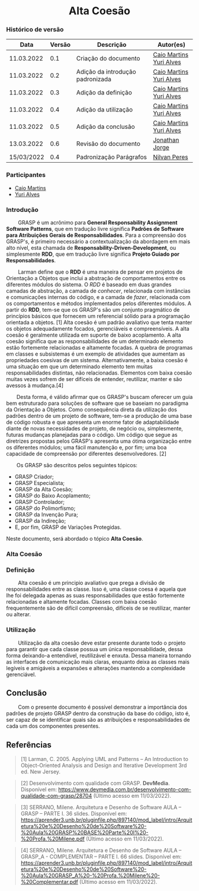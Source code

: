 # <center> Alta Coesão

### Histórico de versão

| Data       | Versão | Descrição                        | Autor(es)                   |
| ---------- | ------ | -------------------------------- | --------------------------- |
| 11.03.2022 | 0.1    | Criação do documento             | [Caio Martins](https://github.com/linktocaio) <br>[Yuri Alves](https://github.com/yuriAlves5) |
| 11.03.2022 | 0.2    | Adição da introdução padronizada | [Caio Martins](https://github.com/linktocaio) <br>[Yuri Alves](https://github.com/yuriAlves5) |
| 11.03.2022 | 0.3    | Adição da definição              | [Caio Martins](https://github.com/linktocaio) <br>[Yuri Alves](https://github.com/yuriAlves5) |
| 11.03.2022 | 0.4    | Adição da utilização              | [Caio Martins](https://github.com/linktocaio) <br>[Yuri Alves](https://github.com/yuriAlves5) |
| 11.03.2022 | 0.5    | Adição da conclusão              | [Caio Martins](https://github.com/linktocaio) <br>[Yuri Alves](https://github.com/yuriAlves5) |
| 13.03.2022 | 0.6    | Revisão do documento             | [Jonathan Jorge](https://github.com/Jonathan-Oliveira) |
| 15/03/2022 |  0.4   | Padronização Parágrafos | [Nilvan Peres](https://github.com/NilvanPeres) |


### Participantes

* [Caio Martins](https://github.com/linktocaio)
* [Yuri Alves](https://github.com/yuriAlves5)

### Introdução

&emsp;&emsp; GRASP é um acrônimo para **General Responsability Assignment Software Patterns**, que em tradução livre significa **Padrões de Software para Atribuições Gerais de Responsabilidades**. Para a compreensão dos GRASP's, é primeiro necessário a contextualização da abordagem em mais alto nível, esta chamada de **Responsability-Driven-Development**, ou simplesmente **RDD**, que em tradução livre significa **Projeto Guiado por Responsabilidades**.

&emsp;&emsp; Larman define que o **RDD** é uma maneira de pensar em projetos de Orientação a Objetos que inclui a abstração de comportamentos entre os diferentes módulos do sistema. O _RDD_ é baseado em duas grandes camadas de abstração, a camada de _conhecer_, relacionada com instâncias e comunicações internas do código, e a camada de _fazer_, relacionada com os comportamentos e métodos implementados pelos diferentes módulos. A partir do **RDD**, tem-se que os GRASP's são um conjunto pragmático de princípios básicos que fornecem um referencial sólido para a programação orientada a objetos. [1]
Alta coesão é um padrão avaliativo que tenta manter os objetos adequadamente focados, gerenciáveis e compreensíveis. A alta coesão é geralmente utilizada em suporte de baixo acoplamento. A alta coesão significa que as responsabilidades de um determinado elemento estão fortemente relacionadas e altamente focadas. A quebra de programas em classes e subsistemas é um exemplo de atividades que aumentam as propriedades coesivas de um sistema. Alternativamente, a baixa coesão é uma situação em que um determinado elemento tem muitas responsabilidades distintas, não relacionadas. Elementos com baixa coesão muitas vezes sofrem de ser difíceis de entender, reutilizar, manter e são avessos à mudança.[4]

&emsp;&emsp;Desta forma, é válido afirmar que os GRASP's buscam oferecer um guia bem estruturado para soluções de software que se baseiam no paradigma da Orientação a Objetos. Como consequência direta da utilização dos padrões dentro de um projeto de software, tem-se a produção de uma base de código robusta e que apresenta um enorme fator de adaptabilidade diante de novas necessidades de projeto, de negócio ou, simplesmente, futuras mudanças planejadas para o código. Um código que segue as diretrizes propostas pelos GRASP's apresenta uma ótima organização entre os diferentes módulos; uma fácil manutenção e, por fim; uma boa capacidade de compreensão por diferentes desenvolvedores. [2]

&emsp;&emsp;Os GRASP são descritos pelos seguintes tópicos:

-   GRASP Criador;
-   GRASP Especialista;
-   GRASP da Alta Coesão;
-   GRASP do Baixo Acoplamento;
-   GRASP Controlador;
-   GRASP do Polimorfismo;
-   GRASP da Invenção Pura;
-   GRASP da Indireção;
-   E, por fim, GRASP de Variações Protegidas.

Neste documento, será abordado o tópico **Alta Coesão**.

### Alta Coesão

### Definição

&emsp;&emsp; Alta coesão é um principio avaliativo que prega a divisão de responsabilidades entre as classe. Isso é, uma classe coesa é aquela que lhe foi delegada apenas as suas responsabilidades que estão fortemente relacionadas e altamente focadas. Classes com baixa coesão frequentemente são de difícil compreensão, difíceis de se reutilizar, manter ou alterar.

### Utilização

&emsp;&emsp; Utilização da alta coesão deve estar presente durante todo o projeto para garantir que cada classe possua um única responsabilidade, dessa forma deixando-a entendível, reutilizável e enxuta. Dessa maneira tornando as interfaces de comunicação mais claras, enquanto deixa as classes mais legíveis e amigáveis a expansões e alterações mantendo a complexidade gerenciável.

## Conclusão

&emsp;&emsp; Com o presente documento é possível demonstrar a importância dos padrões de projeto GRASP dentro da construção da base do código, isto é, ser capaz de se identificar quais são as atribuições e responsabilidades de cada um dos componentes presentes.

## Referências

> [1] Larman, C. 2005. Applying UML and Patterns – An Introduction to Object-Oriented Analysis and Design and Iterative Development 3rd ed. New Jersey.

> [2] Desenvolvimento com qualidade com GRASP. **DevMedia**. Disponível em: <https://www.devmedia.com.br/desenvolvimento-com-qualidade-com-grasp/28704> (Último acesso em 11/03/2022).

> [3] SERRANO, Milene. Arquitetura e Desenho de Software AULA – GRASP – PARTE I. 36 slides. Disponível em: <https://aprender3.unb.br/pluginfile.php/897140/mod_label/intro/Arquitetura%20e%20Desenho%20de%20Software%20-%20Aula%20GRASP%20BASE%20Parte%20I%20-%20Profa.%20Milene.pdf> (Último acesso em 11/03/2022).

> [4] SERRANO, Milene. Arquitetura e Desenho de Software AULA – GRASP_A - COMPLEMENTAR – PARTE I. 66 slides. Disponível em: <https://aprender3.unb.br/pluginfile.php/897140/mod_label/intro/Arquitetura%20e%20Desenho%20de%20Software%20-%20Aula%20GRASP_A%20-%20Profa.%20Milene%20-%20Complementar.pdf> (Último acesso em 11/03/2022).
